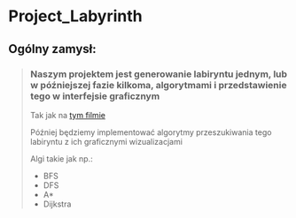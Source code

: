 # Project_Labyrinth
## Ogólny zamysł:
> ### Naszym projektem jest generowanie labiryntu jednym, lub w późniejszej fazie kilkoma, algorytmami i przedstawienie tego w interfejsie graficznym
> Tak jak na [tym filmie](https://youtu.be/6kv5HKPB1XU  "Title")
> 
> Później będziemy implementować algorytmy przeszukiwania tego labiryntu z ich graficznymi wizualizacjami 
> 
> Algi takie jak np.: 
> * BFS
> * DFS
> * A*
> * Dijkstra
